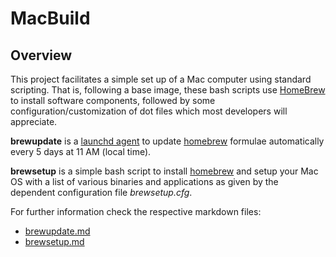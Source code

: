 # MacBuild #

## Overview
This project facilitates a simple set up of a Mac computer using standard scripting. That is, following a base image, these bash scripts use [HomeBrew][homebrew] to install software components, followed by some configuration/customization of dot files which most developers will appreciate.

**brewupdate** is a [launchd agent][launchd] to update [homebrew][homebrew] formulae automatically every 5 days at 11 AM (local time).

**brewsetup** is a simple bash script to install [homebrew][homebrew] and setup your Mac OS with a list of various binaries and applications as given by the dependent configuration file *brewsetup.cfg*.

For further information check the respective markdown files:

  - [brewupdate.md](https://github.com/cgswong/macbuild/blob/master/brewupdate.md)
  - [brewsetup.md](https://github.com/cgswong/macbuild/blob/master/brewsetup.md)

[launchd]: http://developer.apple.com/library/mac/#technotes/tn2083/_index.html
[homebrew]: https://github.com/mxcl/homebrew/
